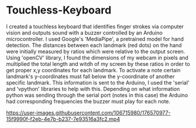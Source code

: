 # Touchless-Keyboard
I created a touchless keyboard that identifies finger strokes via computer vision and outputs sound with a buzzer controlled by an Arduino microcontroller. I used Google's 'MediaPipe', a pretrained model for hand detection. The distances between each landmark (red dots) on the hand  were initially measured by ratios which were relative to the output screen. Using 'openCV' library, I found the dimensions of my webcam in pixels and multiplied the total length and witdh of my screen by these ratios in order to get proper x,y coordinates for each landmark. To activate a note certain landmark's y-coordinates must fall below the y-coordinate of another specific landmark. This information is sent to the Arduino, I used the 'serial' and 'vpython' libraries to help with this. Depending on what information python was sending through the serial port (notes in this case) the Arduino had corresponding frequencies the buzzer must play for each note. 



https://user-images.githubusercontent.com/106715980/176570977-15f9990f-f2eb-4e7b-b237-7e93516a3fc2.mp4









